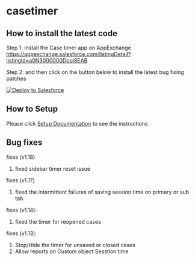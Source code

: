 # casetimer

## How to install the latest code

Step 1: install the Case timer app on AppExchange https://appexchange.salesforce.com/listingDetail?listingId=a0N3000000Dpol8EAB 


Step 2: and then click on the button below to install the latest bug fixing patches

<a href="https://githubsfdeploy.herokuapp.com?owner=junliu724515&repo=casetimer">
  <img alt="Deploy to Salesforce"
       src="https://raw.githubusercontent.com/afawcett/githubsfdeploy/master/src/main/webapp/resources/img/deploy.png">
</a>

## How to Setup

Please click <a href="CaseTimer%20App%20Documentation%20v0.2-4.pdf">Setup Documentation</a> to see the instructions

## Bug fixes

fixes (v1.18)

1. fixed sidebar timer reset issue

fixes (v1.17)

1. fixed the intermittent failures of saving session time on primary or sub tab

fixes (v1.14):

1. fixed the timer for reopened cases 

fixes (v1.13):

1. Stop/Hide the timer for unsaved or closed cases
2. Allow reports on Custom object Sesstion time
